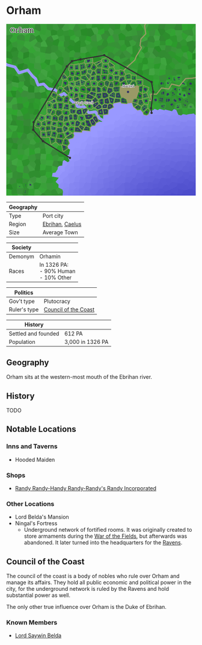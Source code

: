 # Orham

![Orham](../../Media/orham.png)

| Geography | |
| - | - |
| Type | Port city |
| Region | [Ebrihan](../Land/caelus.md#ebrihan), [Caelus](../Land/caelus.md) |
| Size | Average Town |

| Society | |
| - | - |
| Demonym | Orhamin |
| Races | In 1326 PA:<br>- 90% Human<br>- 10% Other |

| Politics | |
| - | - |
| Gov't type | Plutocracy |
| Ruler's type | [Council of the Coast](#council-of-the-coast) |

| History | |
| - | - |
| Settled and founded | 612 PA |
| Population | 3,000 in 1326 PA |

## Geography

Orham sits at the western-most mouth of the Ebrihan river.

## History

TODO

## Notable Locations

### Inns and Taverns

- Hooded Maiden

### Shops

- [Randy Randy-Handy Randy-Randy's Randy
Incorporated](../../Factions/Organizations/randys_co.md)

### Other Locations

- Lord Belda's Mansion
- Ningal's Fortress
  - Underground network of fortified rooms. It was originally created to store armaments during the [War of the Fields](../../Events/war_of_the_fields.md), but afterwards was abandoned. It later turned into the headquarters for the [Ravens](../../Factions/Organizations/ravens.md).

## Council of the Coast

The council of the coast is a body of nobles who rule over Orham and manage its affairs. They hold all public economic and political power in the city, for the underground network is ruled by the Ravens and hold substantial power as well.

The only other true influence over Orham is the Duke of Ebrihan.

### Known Members

- [Lord Saywin Belda](../../Characters/saywin_belda.md)

